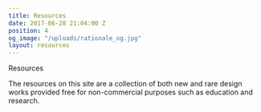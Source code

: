 ```yaml
---
title: Resources
date: 2017-06-28 21:04:00 Z
position: 4
og_image: "/uploads/rationale_og.jpg"
layout: resources
---
```


Resources


The resources on this site are a collection of both new and rare design works provided free for non-commercial purposes such as education and research.